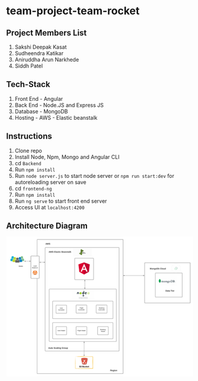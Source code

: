 # team-project-team-rocket

## Project Members List
1. Sakshi Deepak Kasat
2. Sudheendra Katikar
3. Aniruddha Arun Narkhede
4. Siddh Patel

## Tech-Stack
1. Front End - Angular
2. Back End - Node.JS and Express JS
3. Database - MongoDB
4. Hosting - AWS - Elastic beanstalk

## Instructions

1. Clone repo
2. Install Node, Npm, Mongo and Angular CLI
3. cd `Backend`
4. Run `npm install`
5. Run `node server.js` to start node server or `npm run start:dev` for autoreloading server on save
6. cd `frontend-ng`
7. Run `npm install`
8. Run `ng serve` to start front end server
9. Access UI at `localhost:4200`

## Architecture Diagram

![alt text](https://github.com/gopinathsjsu/team-project-team-rocket/blob/master/Architecture_diagram.png)
